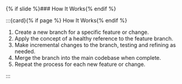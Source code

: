 {% if slide %}### How It Works{% endif %}

:::{card}{% if page %} How It Works{% endif %}

1. Create a new branch for a specific feature or change.
1. Apply the concept of a healthy reference to the feature branch.
1. Make incremental changes to the branch, testing and refining as needed.
1. Merge the branch into the main codebase when complete.
1. Repeat the process for each new feature or change.

:::
